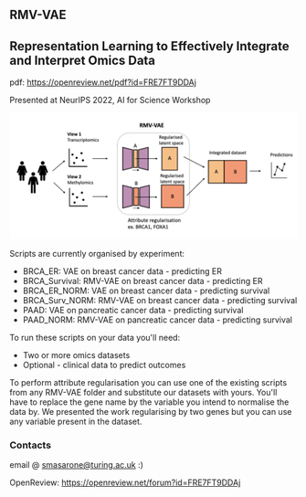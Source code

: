 ## RMV-VAE

## Representation Learning to Effectively Integrate and Interpret Omics Data
pdf: https://openreview.net/pdf?id=FRE7FT9DDAj

Presented at NeurIPS 2022, AI for Science Workshop

![alt text](https://github.com/saramasarone/RMV-VAE/blob/main/diagram.png)

Scripts are currently organised by experiment:
* BRCA_ER: VAE on breast cancer data - predicting ER
* BRCA_Survival: RMV-VAE on breast cancer data - predicting ER
* BRCA_ER_NORM: VAE on breast cancer data - predicting survival
* BRCA_Surv_NORM: RMV-VAE on breast cancer data - predicting survival
* PAAD: VAE on pancreatic cancer data - predicting survival
* PAAD_NORM: RMV-VAE on pancreatic cancer data - predicting survival


To run these scripts on your data you'll need:

- Two or more omics datasets 
- Optional - clinical data to predict outcomes 

To perform attribute regularisation you can use one of the existing scripts from any RMV-VAE folder and substitute our datasets with yours. You'll have to replace the gene name by the variable you intend to normalise the data by. We presented the work regularising by two genes but you can use any variable present in the dataset.

### Contacts
email @ smasarone@turing.ac.uk :)

OpenReview: https://openreview.net/forum?id=FRE7FT9DDAj 
